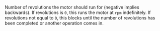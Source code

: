 Number of revolutions the motor should run for (negative implies backwards).
If revolutions is `0`, this runs the motor at `rpm` indefinitely.
If revolutions not equal to `0`, this blocks until the number of revolutions has been completed or another operation comes in.
